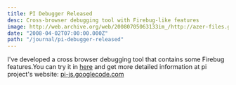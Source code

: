 ```yaml
---
title: PI Debugger Released
desc: Cross-browser debugging tool with Firebug-like features
image: http://web.archive.org/web/20080705063133im_/http://azer-files.googlecode.com/files/pi-debugger.png
date: "2008-04-02T07:00:00.000Z"
path: "/journal/pi-debugger-released"
---
```


I've developed a cross browser debugging tool that contains some Firebug features.You can try it in [here](http://web.archive.org/web/20080705063133/http://kodfabrik.com/app/pi.debugger) and
get more detailed information at pi project's website: [pi-js.googlecode.com](http://pi-js.googlecode.com)
